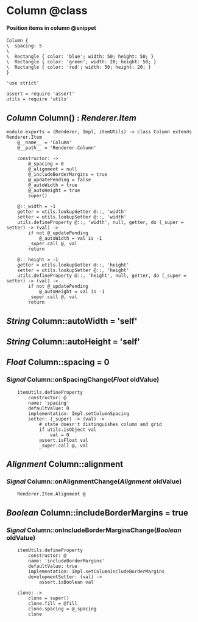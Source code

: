 Column @class
======

#### Position items in column @snippet

```style
Column {
\  spacing: 5
\
\  Rectangle { color: 'blue'; width: 50; height: 50; }
\  Rectangle { color: 'green'; width: 20; height: 50; }
\  Rectangle { color: 'red'; width: 50; height: 20; }
}
```

	'use strict'

	assert = require 'assert'
	utils = require 'utils'

*Column* Column() : *Renderer.Item*
-----------------------------------

	module.exports = (Renderer, Impl, itemUtils) -> class Column extends Renderer.Item
		@__name__ = 'Column'
		@__path__ = 'Renderer.Column'

		constructor: ->
			@_spacing = 0
			@_alignment = null
			@_includeBorderMargins = true
			@_updatePending = false
			@_autoWidth = true
			@_autoHeight = true
			super()

		@::_width = -1
		getter = utils.lookupGetter @::, 'width'
		setter = utils.lookupSetter @::, 'width'
		utils.defineProperty @::, 'width', null, getter, do (_super = setter) -> (val) ->
			if not @_updatePending
				@_autoWidth = val is -1
			_super.call @, val
			return

		@::_height = -1
		getter = utils.lookupGetter @::, 'height'
		setter = utils.lookupSetter @::, 'height'
		utils.defineProperty @::, 'height', null, getter, do (_super = setter) -> (val) ->
			if not @_updatePending
				@_autoHeight = val is -1
			_super.call @, val
			return

*String* Column::autoWidth = 'self'
-----------------------------------

*String* Column::autoHeight = 'self'
------------------------------------

*Float* Column::spacing = 0
---------------------------

### *Signal* Column::onSpacingChange(*Float* oldValue)

		itemUtils.defineProperty
			constructor: @
			name: 'spacing'
			defaultValue: 0
			implementation: Impl.setColumnSpacing
			setter: (_super) -> (val) ->
				# state doesn't distinguishes column and grid
				if utils.isObject val
					val = 0
				assert.isFloat val
				_super.call @, val

*Alignment* Column::alignment
-----------------------------

### *Signal* Column::onAlignmentChange(*Alignment* oldValue)

		Renderer.Item.Alignment @

*Boolean* Column::includeBorderMargins = true
---------------------------------------------

### *Signal* Column::onIncludeBorderMarginsChange(*Boolean* oldValue)

		itemUtils.defineProperty
			constructor: @
			name: 'includeBorderMargins'
			defaultValue: true
			implementation: Impl.setColumnIncludeBorderMargins
			developmentSetter: (val) ->
				assert.isBoolean val

		clone: ->
			clone = super()
			clone.fill = @fill
			clone.spacing = @_spacing
			clone

